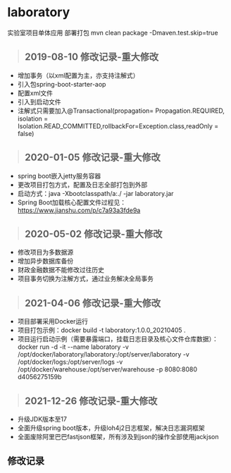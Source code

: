# laboratory
实验室项目单体应用
部署打包 mvn clean package -Dmaven.test.skip=true

> ## 2019-08-10 修改记录-重大修改
* 增加事务（以xml配置为主，亦支持注解式）
* 引入包spring-boot-starter-aop
* 配置xml文件
* 引入到启动文件
* 注解式只需要加入@Transactional(propagation= Propagation.REQUIRED, isolation = Isolation.READ_COMMITTED,rollbackFor=Exception.class,readOnly = false)

> ## 2020-01-05 修改记录-重大修改
* spring boot嵌入jetty服务容器
* 更改项目打包方式，配置及日志全部打包到外部
* 启动方式：java -Xbootclasspath/a:./ -jar laboratory.jar
* Spring Boot加载核心配置文件过程见：https://www.jianshu.com/p/c7a93a3fde9a

> ## 2020-05-02 修改记录-重大修改
* 修改项目为多数据源
* 增加异步数据库备份
* 财政金融数据不能修改过往历史
* 项目事务切换为注解方式，通过业务解决全局事务

> ## 2021-04-06 修改记录-重大修改
* 项目部署采用Docker运行
* 项目打包示例：docker build -t laboratory:1.0.0_20210405 .
* 项目运行启动示例（需要暴露端口，挂载日志目录及核心文件仓库数据）：docker run -d -it --name laboratory -v /opt/docker/laboratory/laboratory:/opt/server/laboratory -v /opt/docker/logs:/opt/server/logs -v /opt/docker/warehouse:/opt/server/warehouse -p 8080:8080 d4056275159b

> ## 2021-12-26 修改记录-重大修改
* 升级JDK版本至17
* 全面升级spring boot版本，升级loh4j2日志框架，解决日志漏洞框架
* 全面废除阿里巴巴fastjson框架，所有涉及到json的操作全部使用jackjson


## 修改记录
